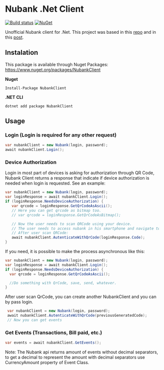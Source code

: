 # Nubank .Net Client

[![Build status](https://ci.appveyor.com/api/projects/status/hj8cik3bjee9q1j0?svg=true)](https://ci.appveyor.com/project/lira92/nubank-dotnet)
[![NuGet](https://img.shields.io/nuget/v/NubankClient.svg)](https://www.nuget.org/packages/NubankClient)

Unofficial Nubank client for .Net. This project was based in this [repo](https://github.com/lmansur/nubank-ruby) and in this [post](https://rhnasc.com/automation/golang/lamba/portuguese/2018/06/25/automating-nubank.html).

## Instalation

This package is available through Nuget Packages: https://www.nuget.org/packages/NubankClient
 
**Nuget**
```
Install-Package NubankClient
```

**.NET CLI**

```
dotnet add package NubankClient
```

## Usage

### Login (Login is required for any other request)
 ```csharp
 var nubankClient = new Nubank(login, password);
 await nubankClient.Login();
 ```

 ### Device Authorization

Login in most part of devices is asking for authorization through QR Code, Nubank Client returns a response that indicate if device authorization is needed when login is requested. See an example:
 ```csharp
 var nubankClient = new Nubank(login, password);
 var loginResponse = await nubankClient.Login();
 if (loginResponse.NeedsDeviceAuthorization) {
    var qrcode = loginResponse.GetQrCodeAsAscii();
    // Here you can get qrcode as bitmap too.
    // var qrcode = loginResponse.GetQrCodeAsBitmap();

    // Now the user needs to scan QRCode using your device.
    // The user needs to access nubank in his smartphone and navigate to menu: Nu(Seu Nome) > Perfil > Acesso pelo site.
    // After user scan QRCode:
    await nubankClient.AutenticateWithQrCode(loginResponse.Code);
 }
 ```

If you need, it is possible to make the process asynchronous like this:
 ```csharp
 var nubankClient = new Nubank(login, password);
 var loginResponse = await nubankClient.Login();
 if (loginResponse.NeedsDeviceAuthorization) {
   var qrcode = loginResponse.GetQrCodeAsAscii();

   //Do something with QrCode, save, send, whatever.
 }
 ```
 After user scan QrCode, you can create another NubankClient and you can by pass login.

```csharp
 var nubankClient = new Nubank(login, password);
 await nubankClient.AutenticateWithQrCode(previousGeneratedCode);
 // Now you can get events
 ```
  
 ### Get Events (Transactions, Bill paid, etc.)
 ```csharp
 var events = await nubankClient.GetEvents();
 ```
Note: The Nubank api returns amount of events without decimal separators, to get a decimal to represent the amount with decimal separators use CurrencyAmount property of Event Class.
